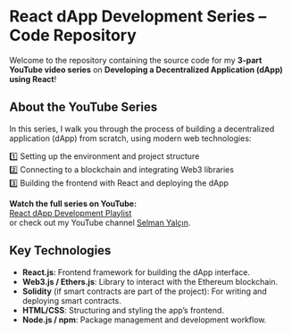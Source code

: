 # React dApp Development Series – Code Repository

Welcome to the repository containing the source code for my **3-part YouTube video series** on **Developing a Decentralized Application (dApp) using React**! 

## About the YouTube Series

In this series, I walk you through the process of building a decentralized application (dApp) from scratch, using modern web technologies:

1️⃣ Setting up the environment and project structure  
2️⃣ Connecting to a blockchain and integrating Web3 libraries  
3️⃣ Building the frontend with React and deploying the dApp  

**Watch the full series on YouTube:**  
[ React dApp Development Playlist](https://www.youtube.com/playlist?list=PLi-zbvHIsvHyqQE_z6_OHKjDKzJWuqkHg)  
or check out my YouTube channel [Selman Yalçın](https://www.youtube.com/@selmanyalcinn).

##  Key Technologies

- **React.js**: Frontend framework for building the dApp interface.
- **Web3.js / Ethers.js**: Library to interact with the Ethereum blockchain.
- **Solidity** (if smart contracts are part of the project): For writing and deploying smart contracts.
- **HTML/CSS**: Structuring and styling the app’s frontend.
- **Node.js / npm**: Package management and development workflow.
